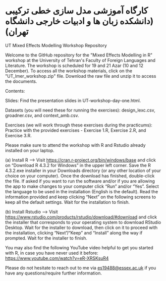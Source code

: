 # کارگاه آموزشی مدل سازی خطی ترکیبی (دانشکده زبان ها و ادبیات خارجی دانشگاه تهران)

UT Mixed Effects Modelling Workshop Repository

Welcome to the GitHub repository for the "Mixed Effects Modelling in R" workshop at the University of Tehran's Faculty of Foreign Languages and Literature. The workshop is scheduled for 19 and 21 Azar (10 and 12 December). To access all the workshop materials, click on the "UT_lmer_workshop.zip" file. Download the raw file and unzip it to access the documents.


Contents:

Slides: Find the presentation slides in UT-workshop-day-one.html.

Datasets (you will need these for running the exercises): design_lexc.csv, groadner.csv, and context_amb.csv.

Exercises (we will work through these exercises during the practicums): Practice with the provided exercises - Exercise 1.R, Exercise 2.R, and Exercise 3.R.

Please make sure to attend the workshop with R and Rstudio already installed on your laptop.

(a) Install R --> Visit https://cran.r-project.org/bin/windows/base and click on “Download R 4.3.2 for Windows” in the upper left corner. Save the R 4.3.2.exe installer in your Downloads directory (or any other location of your choice on your computer). Once the download has finished, double-click the file. If asked if you want to run the software and/or if you are allowing the app to make changes to your computer click “Run” and/or “Yes”. Select the language to be used in the installation (English is the default). Read the information provided and keep clicking “Next” on the following screens to keep all the default settings. Wait for the installation to finish.

(b) Install Rstudio --> Visit https://www.rstudio.com/products/rstudio/download/#download and click the installer that corresponds to your operating system to download RStudio Desktop. Wait for the installer to download, then click on it to proceed with the installation, clicking “Next”/“Keep” and “Install” along the way if prompted. Wait for the installer to finish.

You may also find the following YouTube video helpful to get you started with R, in case you have never used it before: https://www.youtube.com/watch?v=eR-XRSKsuR4

Please do not hesitate to reach out to me via es19488@essex.ac.uk if you have any questions/require further information.
